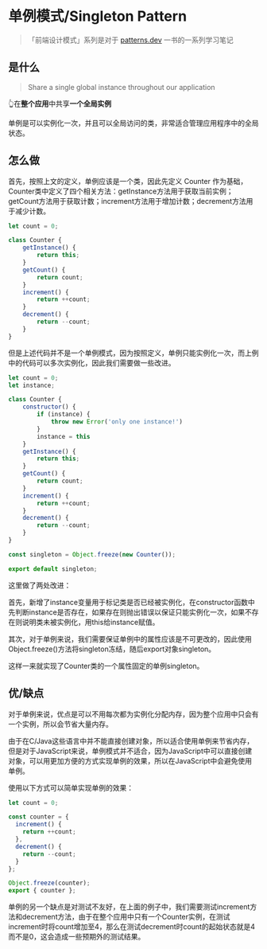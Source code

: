 # 单例模式/Singleton Pattern
> 「前端设计模式」系列是对于 [patterns.dev](https://www.patterns.dev/) 一书的一系列学习笔记
    
## 是什么

> Share a single global instance throughout our application
    
👆在**整个应用**中共享**一个全局实例**

单例是可以实例化一次，并且可以全局访问的类，非常适合管理应用程序中的全局状态。

## 怎么做

首先，按照上文的定义，单例应该是一个类，因此先定义 Counter 作为基础，Counter类中定义了四个相关方法：getInstance方法用于获取当前实例；getCount方法用于获取计数；increment方法用于增加计数；decrement方法用于减少计数。

```jsx
let count = 0;

class Counter {
	getInstance() {
		return this;
	}
	getCount() {
		return count;
	}
	increment() {
		return ++count;
	}
	decrement() {
		return --count;
	}
}
```

但是上述代码并不是一个单例模式，因为按照定义，单例只能实例化一次，而上例中的代码可以多次实例化，因此我们需要做一些改进。

```jsx
let count = 0;
let instance;

class Counter {
	constructor() {
		if (instance) {
			throw new Error('only one instance!')
		}
		instance = this
	}
	getInstance() {
		return this;
	}
	getCount() {
		return count;
	}
	increment() {
		return ++count;
	}
	decrement() {
		return --count;
	}
}

const singleton = Object.freeze(new Counter());

export default singleton;
```

这里做了两处改进：

首先，新增了instance变量用于标记类是否已经被实例化，在constructor函数中先判断instance是否存在，如果存在则抛出错误以保证只能实例化一次，如果不存在则说明类未被实例化，用this给instance赋值。

其次，对于单例来说，我们需要保证单例中的属性应该是不可更改的，因此使用Object.freeze()方法将singleton冻结，随后export对象singleton。

这样一来就实现了Counter类的一个属性固定的单例singleton。

## 优/缺点

对于单例来说，优点是可以不用每次都为实例化分配内存，因为整个应用中只会有一个实例，所以会节省大量内存。

由于在C/Java这些语言中并不能直接创建对象，所以适合使用单例来节省内存，但是对于JavaScript来说，单例模式并不适合，因为JavaScript中可以直接创建对象，可以用更加方便的方式实现单例的效果，所以在JavaScript中会避免使用单例。

使用以下方式可以简单实现单例的效果：

```jsx
let count = 0;

const counter = {
  increment() {
    return ++count;
  },
  decrement() {
    return --count;
  }
};

Object.freeze(counter);
export { counter };
```

单例的另一个缺点是对测试不友好，在上面的例子中，我们需要测试increment方法和decrement方法，由于在整个应用中只有一个Counter实例，在测试increment时将count增加至4，那么在测试decrement时count的起始状态就是4而不是0，这会造成一些预期外的测试结果。